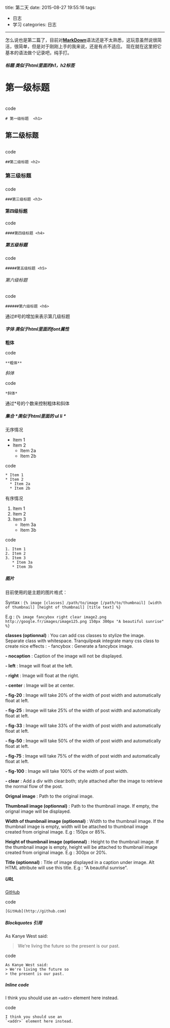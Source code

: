 title: 第二天
date: 2015-08-27 19:55:16
tags:
- 日志
- 学习
categories: 日志
---

怎么说也是第二篇了，目前对[**MarkDown**](https://guides.github.com/features/mastering-markdown/#examples)语法还是不太熟悉，这玩意虽然说很简洁，很简单，但是对于刚刚上手的我来说，还是有点不适应。
现在就在这里把它基本的语法做个记录吧，纯手打。

##### 标题 *类似于html里面的h1，h2标签*

# 第一级标题 <h1>

code
```
# 第一级标题  <h1>
```

## 第二级标题 <h2>

code
```
##第二级标题 <h2>
```

### 第三级标题 <h3>

code
```
###第三级标题 <h3>
```

#### 第四级标题 <h4>

code
```
####第四级标题 <h4>
```

##### 第五级标题 <h5>

code
```
#####第五级标题 <h5>
```

###### 第六级标题 <h6>

code
```
######第六级标题 <h6>
```

通过#号的增加来表示第几级标题



##### 字体 *类似于html里面的font属性*

**粗体**

code
```
**粗体**
```

*斜体*

code
```
*斜体*
```

通过*号的个数来控制粗体和斜体


##### 集合 *类似于html里面的 ul li *

无序情况

* Item 1
* Item 2
  * Item 2a
  * Item 2b
  
code
```
* Item 1
* Item 2
  * Item 2a
  * Item 2b
```

有序情况

1. Item 1
2. Item 2
3. Item 3
   * Item 3a
   * Item 3b
   
code
```
1. Item 1
2. Item 2
3. Item 3
   * Item 3a
   * Item 3b
```

##### 图片
目前使用的是主题的图片格式：

Syntax : ```{% image [classes] /path/to/image [/path/to/thumbnail] [width of thumbnail] [height of thumbnail] [title text] %}```

E.g : ```{% image fancybox right clear image2.png http://google.fr/images/image125.png 150px 300px "A beautiful sunrise" %}```

**classes (optionnal)** : You can add css classes to stylize the image. Separate class with whitespace. Tranquilpeak integrate many css class to create nice effects : - fancybox : Generate a fancybox image.

**- nocaption** : Caption of the image will not be displayed.

**- left** : Image will float at the left.

**- right** : Image will float at the right.

**- center** : Image will be at center.

**- fig-20** : Image will take 20% of the width of post width and automatically float at left.

**- fig-25** : Image will take 25% of the width of post width and automatically float at left.

**- fig-33** : Image will take 33% of the width of post width and automatically float at left.

**- fig-50** : Image will take 50% of the width of post width and automatically float at left.

**- fig-75** : Image will take 75% of the width of post width and automatically float at left.

**- fig-100** : Image will take 100% of the width of post width.

**- clear** : Add a div with clear:both; style attached after the image to retrieve the normal flow of the post.

**Orignal image** : Path to the original image.

**Thumbnail image (optionnal)** : Path to the thumbnail image. If empty, the orignal image will be displayed.

**Width of thumbnail image (optionnal)** : Width to the thumbnail image. If the thumbnail image is empty, width will be attached to thumbnail image created from original image. E.g : 150px or 85%.

**Height of thumbnail image (optionnal)** : Height to the thumbnail image. If the thumbnail image is empty, height will be attached to thumbnail image created from original image. E.g : 300px or 20%.

**Title (optionnal)** : Title of image displayed in a caption under image. Alt HTML attribute will use this title. E.g : "A beautiful sunrise".



##### URL

[GitHub](http://github.com)

code
```
[GitHub](http://github.com)
```

##### Blockquotes 引用

As Kanye West said:

> We're living the future so
> the present is our past.

code
```
As Kanye West said:
> We're living the future so
> the present is our past.
```

##### Inline code

I think you should use an
`<addr>` element here instead.

code
```
I think you should use an
`<addr>` element here instead.
```